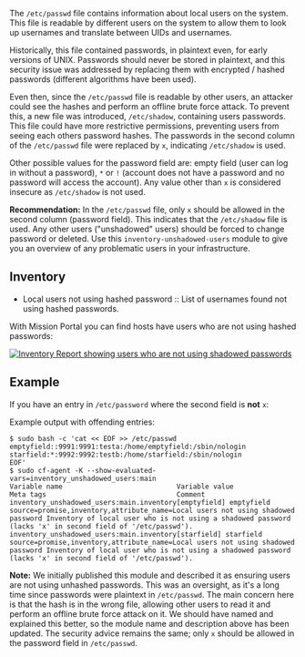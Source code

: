 The `/etc/passwd` file contains information about local users on the system.
This file is readable by different users on the system to allow them to look up usernames and translate between UIDs and usernames.

Historically, this file contained passwords, in plaintext even, for early versions of UNIX.
Passwords should never be stored in plaintext, and this security issue was addressed by
replacing them with encrypted / hashed passwords (different algorithms have been used).

Even then, since the `/etc/passwd` file is readable by other users, an attacker could see the hashes and perform an offline brute force attack.
To prevent this, a new file was introduced, `/etc/shadow`, containing users passwords.
This file could have more restrictive permissions, preventing users from seeing each others password hashes.
The passwords in the second column of the `/etc/passwd` file were replaced by `x`, indicating `/etc/shadow` is used.

Other possible values for the password field are: empty field (user can log in without a password), `*` or `!` (account does not have a password and no password will access the account).
Any value other than `x` is considered insecure as `/etc/shadow` is not used.

**Recommendation:** In the `/etc/passwd` file, only `x` should be allowed in the second column (password field).
This indicates that the `/etc/shadow` file is used.
Any other users ("unshadowed" users) should be forced to change password or deleted.
Use this `inventory-unshadowed-users` module to give you an overview of any problematic users in your infrastructure.

## Inventory

- Local users not using hashed password :: List of usernames found not using hashed passwords.

With Mission Portal you can find hosts have users who are not using hashed passwords:

[![Inventory Report showing users who are not using shadowed passwords](https://raw.githubusercontent.com/cfengine/modules/master/security/inventory-unshadowed-users/media/inventory-report.png)](https://raw.githubusercontent.com/cfengine/modules/master/security/inventory-unshadowed-users/media/inventory-report.png)

## Example

If you have an entry in `/etc/password` where the second field is **not** `x`:

Example output with offending entries:

```
$ sudo bash -c 'cat << EOF >> /etc/passwd
emptyfield::9991:9991:testa:/home/emptyfield:/sbin/nologin
starfield:*:9992:9992:testb:/home/starfield:/sbin/nologin
EOF'
$ sudo cf-agent -K --show-evaluated-vars=inventory_unshadowed_users:main
Variable name                            Variable value                                               Meta tags                                Comment
inventory_unshadowed_users:main.inventory[emptyfield] emptyfield                                                   source=promise,inventory,attribute_name=Local users not using shadowed password Inventory of local user who is not using a shadowed password (lacks 'x' in second field of '/etc/passwd').
inventory_unshadowed_users:main.inventory[starfield] starfield                                                    source=promise,inventory,attribute_name=Local users not using shadowed password Inventory of local user who is not using a shadowed password (lacks 'x' in second field of '/etc/passwd').
```

**Note:** We initially published this module and described it as ensuring users are not using unhashed passwords.
This was an oversight, as it's a long time since passwords were plaintext in `/etc/passwd`.
The main concern here is that the hash is in the wrong file, allowing other users to read it and perform an offline brute force attack on it.
We should have named and explained this better, so the module name and description above has been updated.
The security advice remains the same; only `x` should be allowed in the password field in `/etc/passwd`.
